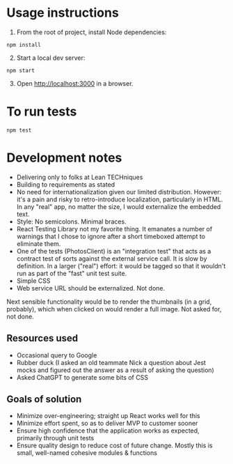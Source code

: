 # Usage instructions

1. From the root of project, install Node dependencies:

 `npm install`

2. Start a local dev server:

  `npm start`

3. Open [http://localhost:3000](http://localhost:3000) in a browser.

# To run tests

  `npm test`

# Development notes

- Delivering only to folks at Lean TECHniques
- Building to requirements as stated
- No need for internationalization given our limited distribution. However: it's a pain and risky to retro-introduce localization, particularly in HTML. In any "real" app, no matter the size, I would externalize the embedded text.
- Style: No semicolons. Minimal braces.
- React Testing Library not my favorite thing. It emanates a number of warnings that I chose to ignore after a short timeboxed attempt to eliminate them.
- One of the tests (PhotosClient) is an "integration test" that acts as a contract test of sorts against the external service call. It is slow by definition. In a larger ("real") effort: it would be tagged so that it wouldn't run as part of the "fast" unit test suite.
- Simple CSS
- Web service URL should be externalized. Not done.

Next sensible functionality would be to render the thumbnails (in a grid, probably), which when clicked on would render a full image. Not asked for, not done.

## Resources used

- Occasional query to Google
- Rubber duck (I asked an old teammate Nick a question about Jest mocks and figured out the answer as a result of asking the question)
- Asked ChatGPT to generate some bits of CSS

## Goals of solution

- Minimize over-engineering; straight up React works well for this
- Minimize effort spent, so as to deliver MVP to customer sooner
- Ensure high confidence that the application works as expected, primarily through unit tests
- Ensure quality design to reduce cost of future change. Mostly this is small, well-named cohesive modules & functions

